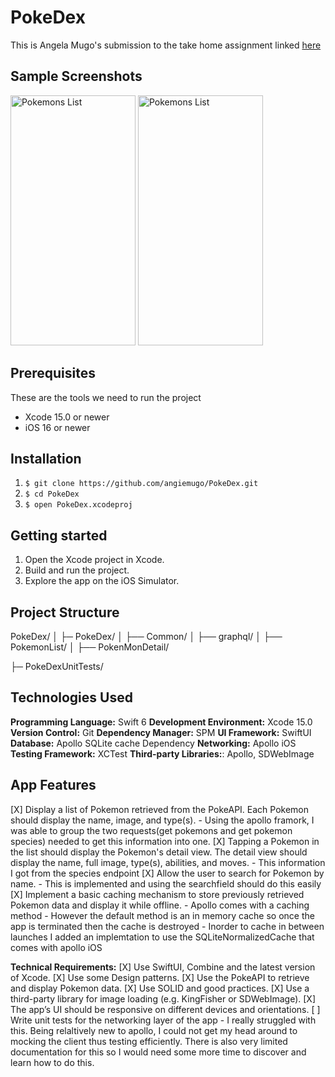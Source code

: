 # PokeDex 
This is Angela Mugo's submission to the take home assignment linked [here](https://holafly.notion.site/iOS-Technical-Test-PokeAPI-556834f2a76f45a6b851f262190fcb4f)
## Sample Screenshots 
<img src="https://github.com/angiemugo/PokeDex/assets/23118371/13184fbb-2578-4d07-abd4-f79843d94f10" width="200" height="400" alt="Pokemons List">
<img src="https://github.com/angiemugo/PokeDex/assets/23118371/7fe99740-7d2c-447f-bea4-a648d3c80d0a" width="200" height="400" alt="Pokemons List">

## Prerequisites
These are the tools we need to run the project 
- Xcode 15.0 or newer 
- iOS 16 or newer

## Installation
1. `$ git clone https://github.com/angiemugo/PokeDex.git`
2. `$ cd PokeDex `
3. `$ open PokeDex.xcodeproj `


## Getting started 
1. Open the Xcode project in Xcode.
2. Build and run the project.
3. Explore the app on the iOS Simulator.


## Project Structure 
PokeDex/
│
├─ PokeDex/
│   ├── Common/
│   ├── graphql/
│   ├── PokemonList/
│   ├── PokenMonDetail/

├─ PokeDexUnitTests/

## Technologies Used
 **Programming Language:** Swift 6
 **Development Environment:** Xcode 15.0
 **Version Control:** Git
 **Dependency Manager:** SPM
 **UI Framework:** SwiftUI
 **Database:** Apollo SQLite cache Dependency
 **Networking:** Apollo iOS 
 **Testing Framework:** XCTest
 **Third-party Libraries:**: Apollo, SDWebImage


## App Features 
[X] Display a list of Pokemon retrieved from the PokeAPI. Each Pokemon should display the name, image, and type(s).
    - Using the apollo framork, I was able to group the two requests(get pokemons and get pokemon species) needed to get this information into one.
[X] Tapping a Pokemon in the list should display the Pokemon's detail view. The detail view should display the name, full image, type(s), abilities, and moves.
    - This information I got from the species endpoint 
[X] Allow the user to search for Pokemon by name.
    - This is implemented and using the searchfield should do this easily 
[X] Implement a basic caching mechanism to store previously retrieved Pokemon data and display it while offline.
    - Apollo comes with a caching method 
    - However the default method is an in memory cache so once the app is terminated then the cache is destroyed 
    - Inorder to cache in between launches I added an implemtation to use the SQLiteNormalizedCache that comes with apollo iOS 

**Technical Requirements:**
[X] Use SwiftUI, Combine and the latest version of Xcode.
[X] Use some Design patterns.
[X] Use the PokeAPI to retrieve and display Pokemon data.
[X] Use SOLID and good practices.
[X] Use a third-party library for image loading (e.g. KingFisher or SDWebImage).
[X] The app’s UI should be responsive on different devices and orientations.
[ ] Write unit tests for the networking layer of the app - I really struggled with this. Being relaltively new to apollo, I could not get my head around to mocking the client thus testing efficiently. There is also very limited documentation for this so I would need some more time to discover and learn how to do this. 


 

